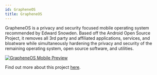 ```yaml
---
id: GrapheneOS
title: GrapheneOS
---
```


GrapheneOS is a privacy and security focused mobile operating system recommended by Edward Snowden. Based off the Android Open Source Project, it removes all 3rd party and affiliated applications, services, and bloatware while simultaneously hardening the privacy and security of the remaining operating system, open source software, and utilities.

[<img alt="GrapheneOS Mobile Preview" src="/img/GrapheneOS.jpeg" />](https://grapheneos.org/)

Find out more about this project [here](https://grapheneos.org/).
